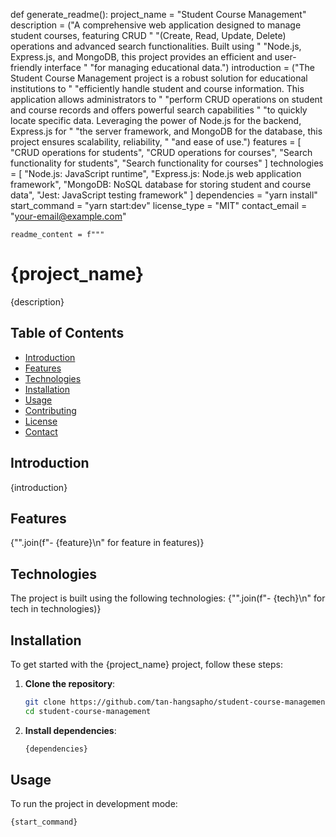 def generate_readme():
    project_name = "Student Course Management"
    description = ("A comprehensive web application designed to manage student courses, featuring CRUD "
                   "(Create, Read, Update, Delete) operations and advanced search functionalities. Built using "
                   "Node.js, Express.js, and MongoDB, this project provides an efficient and user-friendly interface "
                   "for managing educational data.")
    introduction = ("The Student Course Management project is a robust solution for educational institutions to "
                    "efficiently handle student and course information. This application allows administrators to "
                    "perform CRUD operations on student and course records and offers powerful search capabilities "
                    "to quickly locate specific data. Leveraging the power of Node.js for the backend, Express.js for "
                    "the server framework, and MongoDB for the database, this project ensures scalability, reliability, "
                    "and ease of use.")
    features = [
        "CRUD operations for students",
        "CRUD operations for courses",
        "Search functionality for students",
        "Search functionality for courses"
    ]
    technologies = [
        "Node.js: JavaScript runtime",
        "Express.js: Node.js web application framework",
        "MongoDB: NoSQL database for storing student and course data",
        "Jest: JavaScript testing framework"
    ]
    dependencies = "yarn install"
    start_command = "yarn start:dev"
    license_type = "MIT"
    contact_email = "your-email@example.com"

    readme_content = f"""
# {project_name}

{description}

## Table of Contents

- [Introduction](#introduction)
- [Features](#features)
- [Technologies](#technologies)
- [Installation](#installation)
- [Usage](#usage)
- [Contributing](#contributing)
- [License](#license)
- [Contact](#contact)

## Introduction

{introduction}

## Features

{"".join(f"- {feature}\n" for feature in features)}

## Technologies

The project is built using the following technologies:
{"".join(f"- {tech}\n" for tech in technologies)}

## Installation

To get started with the {project_name} project, follow these steps:

1. **Clone the repository**:
    ```sh
    git clone https://github.com/tan-hangsapho/student-course-management.git
    cd student-course-management
    ```

2. **Install dependencies**:
    ```sh
    {dependencies}
    ```

## Usage

To run the project in development mode:
```sh
{start_command}
